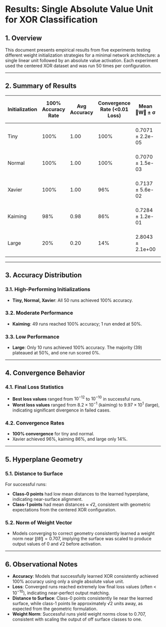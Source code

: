 # **Results: Single Absolute Value Unit for XOR Classification**

## 1. Overview

This document presents empirical results from five experiments testing different weight initialization strategies for a minimal network architecture: a single linear unit followed by an absolute value activation. Each experiment used the centered XOR dataset and was run 50 times per configuration.

---

## 2. Summary of Results

| Initialization | 100% Accuracy Rate | Avg Accuracy | Convergence Rate (<0.01 Loss) | Mean ‖W‖ ± σ     | Class 0 Dist. ± σ | Class 1 Dist. ± σ |
| -------------- | ------------------ | ------------ | ----------------------------- | ---------------- | ----------------- | ----------------- |
| Tiny           | 100%               | 1.00         | 100%                          | 0.7071 ± 2.2e-05 | 4.0e-05 ± 2.8e-05 | 1.4142 ± 6.5e-08  |
| Normal         | 100%               | 1.00         | 100%                          | 0.7070 ± 1.5e-03 | 8.8e-04 ± 2.7e-03 | 1.4142 ± 1.1e-05  |
| Xavier         | 100%               | 1.00         | 96%                           | 0.7137 ± 5.6e-02 | 2.4e-02 ± 6.9e-02 | 1.4123 ± 9.3e-03  |
| Kaiming        | 98%                | 0.98         | 86%                           | 0.7284 ± 1.2e-01 | 4.6e-02 ± 1.0e-01 | 1.4097 ± 1.2e-02  |
| Large          | 20%                | 0.20         | 14%                           | 2.8043 ± 2.1e+00 | 7.8e-02 ± 8.3e-02 | 1.4096 ± 6.7e-03  |

---

## 3. Accuracy Distribution

### 3.1. High-Performing Initializations

* **Tiny, Normal, Xavier**: All 50 runs achieved 100% accuracy.

### 3.2. Moderate Performance

* **Kaiming**: 49 runs reached 100% accuracy; 1 run ended at 50%.

### 3.3. Low Performance

* **Large**: Only 10 runs achieved 100% accuracy. The majority (39) plateaued at 50%, and one run scored 0%.

---

## 4. Convergence Behavior

### 4.1. Final Loss Statistics

* **Best loss values** ranged from $10^{-12}$ to $10^{-10}$ in successful runs.
* **Worst loss values** ranged from $8.2 \times 10^{-1}$ (kaiming) to $9.97 \times 10^1$ (large), indicating significant divergence in failed cases.

### 4.2. Convergence Rates

* **100% convergence** for tiny and normal.
* Xavier achieved 96%, kaiming 86%, and large only 14%.

---

## 5. Hyperplane Geometry

### 5.1. Distance to Surface

For successful runs:

* **Class-0 points** had low mean distances to the learned hyperplane, indicating near-surface alignment.
* **Class-1 points** had mean distances ≈ √2, consistent with geometric expectations from the centered XOR configuration.

### 5.2. Norm of Weight Vector

* Models converging to correct geometry consistently learned a weight norm near $\|W\| = 0.707$, implying the surface was scaled to produce output values of 0 and √2 before activation.

---

## 6. Observational Notes

* **Accuracy**: Models that successfully learned XOR consistently achieved 100% accuracy using only a single absolute value unit.
* **Loss**: Converged runs reached extremely low final loss values (often < $10^{-10}$), indicating near-perfect output matching.
* **Distance to Surface**: Class-0 points consistently lie near the learned surface, while class-1 points lie approximately √2 units away, as expected from the geometric formulation.
* **Weight Norm**: Successful runs yield weight norms close to 0.707, consistent with scaling the output of off surface classes to one.
